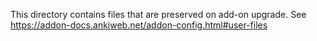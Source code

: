 This directory contains files that are preserved on add-on upgrade. See https://addon-docs.ankiweb.net/addon-config.html#user-files
